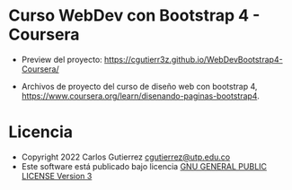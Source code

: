 # Curso WebDev con Bootstrap 4 - Coursera
- Preview del proyecto: https://cgutierr3z.github.io/WebDevBootstrap4-Coursera/

- Archivos de proyecto del curso de diseño web con bootstrap 4, https://www.coursera.org/learn/disenando-paginas-bootstrap4.

# Licencia
- Copyright 2022 Carlos Gutierrez cgutierrez@utp.edu.co
- Este software está publicado bajo licencia [GNU GENERAL PUBLIC LICENSE Version 3](LICENSE)
